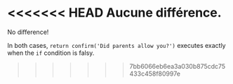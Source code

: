 <<<<<<< HEAD
Aucune différence.
=======
No difference!

In both cases, `return confirm('Did parents allow you?')` executes exactly when the `if` condition is falsy.
>>>>>>> 7bb6066eb6ea3a030b875cdc75433c458f80997e
